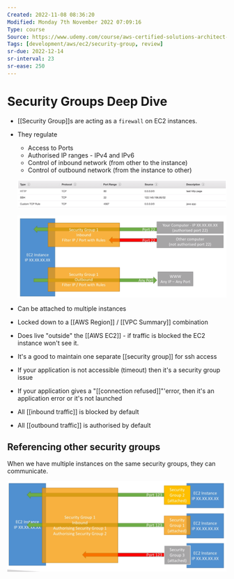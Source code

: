 ```yaml
---
Created: 2022-11-08 08:36:20
Modified: Monday 7th November 2022 07:09:16
Type: course
Source: https://www.udemy.com/course/aws-certified-solutions-architect-associate-saa-c01/?xref=E0Aed11STH4LPUQvCz0GJFABTmM=
Tags: [development/aws/ec2/security-group, review]
sr-due: 2022-12-14
sr-interval: 23
sr-ease: 250
---
```


# Security Groups Deep Dive

- [[Security Group]]s are acting as a `firewall` on EC2 instances.
- They regulate
    - Access to Ports
    - Authorised IP ranges - IPv4 and IPv6
    - Control of inbound network (from other to the instance)
    - Control of outbound network (from the instance to other)

    ![](../../../images/2019-11-22-11-38-11.png)

    ![](../../../images/2019-11-22-11-39-26.png)

- Can be attached to multiple instances
- Locked down to a [[AWS Region]] / [[VPC Summary]] combination
- Does live "outside" the [[AWS EC2]] - if traffic is blocked the EC2 instance won't see it.
- It's a good to maintain one separate [[security group]] for ssh access
- If your application is not accessible (timeout) then it's a security group issue
- If your application gives a "[[connection refused]]"'error, then it's an application error or it's not launched
- All [[inbound traffic]] is blocked by default
- All [[outbound traffic]] is authorised by default

## Referencing other security groups

When we have multiple instances on the same security groups, they can communicate.

![](../../../images/2019-11-22-11-43-09.png)